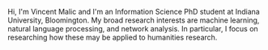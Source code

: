 <!-- 
.. title: Home
.. slug: index
.. date: 2016-03-30 16:50:12 UTC
.. tags: 
.. category: 
.. link: 
.. description: 
.. type: text
-->

Hi, I'm Vincent Malic and I'm an Information Science PhD student at Indiana University, Bloomington. My broad research interests are machine learning, natural language processing, and network analysis. In particular, I focus on researching how these may be applied to humanities research. 